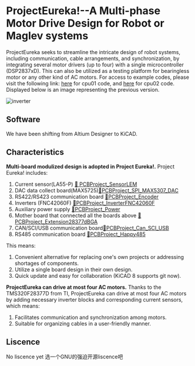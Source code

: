 # ProjectEureka!--A Multi-phase Motor Drive Design for Robot or Maglev systems

ProjectEureka seeks to streamline the intricate design of robot systems, including communication, cable arrangements, and synchronization, by integrating several motor drivers (up to four) with a single microcontroller (DSP2837xD). This can also be utilized as a testing platform for bearingless motor or any other kind of AC motors. For access to example codes, please visit the following link: [here](https://github.com/horychen/ProjectPanGu-C) for cpu01 code, and [here](https://github.com/horychen/ProjectPanGuCpu2) for cpu02 code. Displayed below is an image representing the previous version.

![inverter](F:/ProjectEureka/assets/inverter-1721237191608-3.jpg)

## Software

We have been shifting from Altium Designer to KiCAD.

## Characteristics

**Multi-board modulized design is adopted in Project Eureka!.** Project Eureka! includes:

1. Current sensor(LA55-P) [📂 PCBProject_SensorLEM](PCBProject_SensorLEM)
2. DAC data collect board(MAX5725)[📂PCBProject_SPI_MAX5307_DAC](PCBProject_SPI_MAX5307_DAC)
3. RS422/RS423 communication board [📂PCBProject_Encoder](PCBProject_Encoder)
4. Inverters (FNC42060F) [📂PCBProject_InverterFNC42060F](PCBProject_InverterFNC42060F)
5. Auxiliary power supply [📂PCBProject_Power](PCBProject_Power)
6. Mother board that connected all the boards above [📂PCBProject_Extension28377dBGA](PCBProject_Extension28377dBGA)
7. CAN/SCI/USB communication board[📂PCBProject_Can_SCI_USB](PCBProject_Can_SCI_USB)
8. RS485 communication board [📂PCBProject_Happy485](PCBProject_Happy485)

This means:

1. Convenient alternative for replacing one's own projects or addressing shortages of components.
2. Utilize a single board design in their own design.
3. Quick update and easy for collaboration (KiCAD 8 supports git now).

**ProjectEureka can drive at most four AC motors.** Thanks to the TMS320F28377D from TI, ProjectEureka can drive at most four AC motors by adding necessary inverter blocks and corresponding current sensors, which means:

1. Facilitates communication and synchronization among motors.
2. Suitable for organizing cables in a user-friendly manner.

## Liscence

No liscence yet
选一个GNU的强迫开源liscence吧
